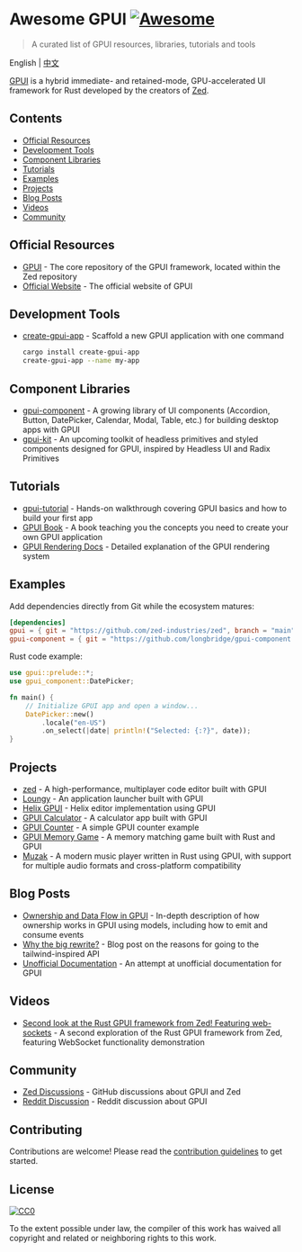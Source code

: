 # Awesome GPUI [![Awesome](https://awesome.re/badge.svg)](https://awesome.re)

> A curated list of GPUI resources, libraries, tutorials and tools

English | [中文](README.md)

[GPUI](https://www.gpui.rs/) is a hybrid immediate- and retained-mode, GPU-accelerated UI framework for Rust developed by the creators of [Zed](https://zed.dev/).

## Contents

- [Official Resources](#official-resources)
- [Development Tools](#development-tools)
- [Component Libraries](#component-libraries)
- [Tutorials](#tutorials)
- [Examples](#examples)
- [Projects](#projects)
- [Blog Posts](#blog-posts)
- [Videos](#videos)
- [Community](#community)

## Official Resources

- [GPUI](https://github.com/zed-industries/zed/tree/main/crates/gpui) - The core repository of the GPUI framework, located within the Zed repository
- [Official Website](https://www.gpui.rs/) - The official website of GPUI

## Development Tools

- [create-gpui-app](https://github.com/brscrt/create-gpui-app) - Scaffold a new GPUI application with one command
  ```bash
  cargo install create-gpui-app
  create-gpui-app --name my-app
  ```

## Component Libraries

- [gpui-component](https://github.com/longbridge/gpui-component) - A growing library of UI components (Accordion, Button, DatePicker, Calendar, Modal, Table, etc.) for building desktop apps with GPUI
- [gpui-kit](https://github.com/mishaszu/gpui-kit) - An upcoming toolkit of headless primitives and styled components designed for GPUI, inspired by Headless UI and Radix Primitives

## Tutorials

- [gpui-tutorial](https://github.com/hedge-ops/gpui-tutorial) - Hands-on walkthrough covering GPUI basics and how to build your first app
- [GPUI Book](https://github.com/MatinAniss/gpui-book) - A book teaching you the concepts you need to create your own GPUI application
- [GPUI Rendering Docs](https://matinaniss.github.io/gpui-book/rendering/render.html) - Detailed explanation of the GPUI rendering system

## Examples

Add dependencies directly from Git while the ecosystem matures:

```toml
[dependencies]
gpui = { git = "https://github.com/zed-industries/zed", branch = "main" }
gpui-component = { git = "https://github.com/longbridge/gpui-component.git" }
```

Rust code example:

```rust
use gpui::prelude::*;
use gpui_component::DatePicker;

fn main() {
    // Initialize GPUI app and open a window...
    DatePicker::new()
        .locale("en-US")
        .on_select(|date| println!("Selected: {:?}", date));
}
```

## Projects

- [zed](https://github.com/zed-industries/zed) - A high-performance, multiplayer code editor built with GPUI
- [Loungy](https://github.com/MatthiasGrandl/Loungy) - An application launcher built with GPUI
- [Helix GPUI](https://github.com/polachok/helix-gpui) - Helix editor implementation using GPUI
- [GPUI Calculator](https://github.com/kriskw1999/gpui-calculator) - A calculator app built with GPUI
- [GPUI Counter](https://github.com/derrickpersson/gpui-simple-counter) - A simple GPUI counter example
- [GPUI Memory Game](https://github.com/justjavac/gpui-memory-game) - A memory matching game built with Rust and GPUI
- [Muzak](https://github.com/143mailliw/muzak) - A modern music player written in Rust using GPUI, with support for multiple audio formats and cross-platform compatibility

## Blog Posts

- [Ownership and Data Flow in GPUI](https://zed.dev/blog/gpui-ownership) - In-depth description of how ownership works in GPUI using models, including how to emit and consume events
- [Why the big rewrite?](https://zed.dev/blog/why-the-big-rewrite) - Blog post on the reasons for going to the tailwind-inspired API
- [Unofficial Documentation](https://github.com/Himasnhu-AT/GPUI-docs-unofficial) - An attempt at unofficial documentation for GPUI

## Videos

- [Second look at the Rust GPUI framework from Zed! Featuring web-sockets](https://www.youtube.com/watch?v=WQt4ur7fcd0) - A second exploration of the Rust GPUI framework from Zed, featuring WebSocket functionality demonstration

## Community

- [Zed Discussions](https://github.com/zed-industries/zed/discussions) - GitHub discussions about GPUI and Zed
- [Reddit Discussion](https://www.reddit.com/r/rust/comments/11hu1sc/gpui_ui_framework_from_the_makers_of_zed/) - Reddit discussion about GPUI

## Contributing

Contributions are welcome! Please read the [contribution guidelines](CONTRIBUTING_EN.md) to get started.

## License

[![CC0](https://mirrors.creativecommons.org/presskit/buttons/88x31/svg/cc-zero.svg)](https://creativecommons.org/publicdomain/zero/1.0)

To the extent possible under law, the compiler of this work has waived all copyright and related or neighboring rights to this work. 